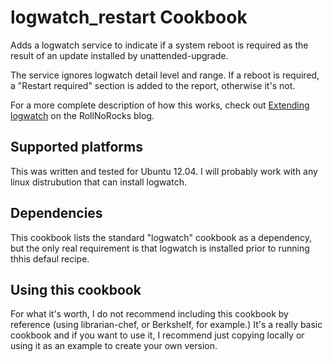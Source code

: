 # logwatch_restart Cookbook

Adds a logwatch service to indicate if a system reboot is required
as the result of an update installed by unattended-upgrade.

The service ignores logwatch detail level and range.
If a reboot is required, a "Restart required" section is
added to the report, otherwise it's not.

For a more complete description of how this works,
check out [Extending logwatch](http://www.rollnorocks.com/2014/03/extendinglogwatch/)
on the RollNoRocks blog.

## Supported platforms

This was written and tested for Ubuntu 12.04.
I will probably work with any
linux distrubution that can install logwatch.

## Dependencies

This cookbook lists the standard "logwatch" cookbook as a dependency,
but the only real requirement is that logwatch is installed prior
to running thhis defaul recipe.

## Using this cookbook

For what it's worth, I do not recommend including this cookbook by reference
(using librarian-chef, or Berkshelf, for example.)
It's a really basic cookbook and if you want to use it,
I recommend just copying locally or using it as an example
to create your own version.
